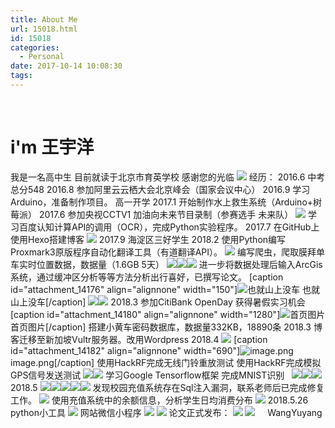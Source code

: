 ```yaml
---
title: About Me
url: 15018.html
id: 15018
categories:
  - Personal
date: 2017-10-14 10:08:30
tags:
---
```


 

i'm 王宇洋
=======

我是一名高中生 目前就读于北京市育英学校 感谢您的光临 ![](http://blog.echo.cool/wp-content/uploads/2018/05/about-me-26.jpg) 经历： 2016.6 中考 总分548 2016.8 参加阿里云云栖大会北京峰会（国家会议中心） 2016.9 学习Arduino，准备制作项目。 高一开学 2017.1 开始制作水上救生系统（Arduino+树莓派） 2017.6 参加央视CCTV1 加油向未来节目录制（参赛选手 未来队） ![](http://blog.echo.cool/wp-content/uploads/2018/05/about-me-27.jpg) 学习百度认知计算API的调用（OCR），完成Python实验程序。 2017.7 在GitHub上使用Hexo搭建博客 ![](http://blog.echo.cool/wp-content/uploads/2018/05/about-me-28.jpg) 2017.9 海淀区三好学生 2018.2 使用Python编写Proxmark3原版程序自动化翻译工具（有道翻译API）。 ![](http://blog.echo.cool/wp-content/uploads/2018/05/about-me-29.jpg) 编写爬虫，爬取膜拜单车实时位置数据，数据量（1.6GB 5天） ![](http://blog.echo.cool/wp-content/uploads/2018/05/about-me-24.png)![](http://blog.echo.cool/wp-content/uploads/2018/05/about-me-25.png)![](http://blog.echo.cool/wp-content/uploads/2018/05/about-me-26.png) 进一步将数据处理后输入ArcGis系统，通过缓冲区分析等等方法分析出行喜好，已撰写论文。 \[caption id="attachment_14176" align="alignnone" width="150"\]![也就山上没车](http://blog.echo.cool/wp-content/uploads/2018/05/about-me-30.jpg) 也就山上没车\[/caption\] ![](http://blog.echo.cool/wp-content/uploads/2018/05/about-me-27.png)![](http://blog.echo.cool/wp-content/uploads/2018/05/about-me-28.png) 2018.3 参加CitiBank OpenDay 获得暑假实习机会 \[caption id="attachment_14180" align="alignnone" width="1280"\]![首页图片](http://blog.echo.cool/wp-content/uploads/2018/05/about-me-31.jpg) 首页图片\[/caption\] 搭建小黄车密码数据库，数据量332KB，18890条 2018.3 博客迁移至新加坡Vultr服务器。改用Wordpress 2018.4 ![](http://blog.echo.cool/wp-content/uploads/2018/05/about-me-32.jpg) \[caption id="attachment_14182" align="alignnone" width="690"\]![image.png](http://blog.echo.cool/wp-content/uploads/2018/05/about-me-33.jpg) image.png\[/caption\] 使用HackRF完成无线门铃重放测试 使用HackRF完成模拟GPS信号发送测试 ![](http://blog.echo.cool/wp-content/uploads/2018/05/about-me-29.png)![](http://blog.echo.cool/wp-content/uploads/2018/05/about-me-30.png) 学习Google Tensorflow框架 完成MNIST识别   ![](http://blog.echo.cool/wp-content/uploads/2018/05/about-me-31.png)![](http://blog.echo.cool/wp-content/uploads/2018/05/about-me-32.png)![](http://blog.echo.cool/wp-content/uploads/2018/05/about-me-33.png) 2018.5 ![](http://blog.echo.cool/wp-content/uploads/2018/05/about-me-34.jpg)![](http://blog.echo.cool/wp-content/uploads/2018/05/about-me-35.jpg)![](http://blog.echo.cool/wp-content/uploads/2018/05/about-me-36.jpg)![](http://blog.echo.cool/wp-content/uploads/2018/05/about-me-37.jpg)![](http://blog.echo.cool/wp-content/uploads/2018/05/about-me-38.jpg) 发现校园充值系统存在Sql注入漏洞，联系老师后已完成修复工作。 ![](http://blog.echo.cool/wp-content/uploads/2018/05/about-me-39.jpg) 使用充值系统中的余额信息，分析学生日均消费分布 ![](http://blog.echo.cool/wp-content/uploads/2018/05/about-me-34.png) 2018.5.26 python小工具 ![](http://blog.echo.cool/wp-content/uploads/2018/05/Screenshot-7.png) 网站微信小程序 ![](http://blog.echo.cool/wp-content/uploads/2018/05/Screenshot_20180521-172413.png) ![](http://blog.echo.cool/wp-content/uploads/2018/05/Screenshot_20180519-215409.png) 论文正式发布： ![](http://blog.echo.cool/wp-content/uploads/2018/05/MVIMG_20180526_132150-01-1.jpeg) ![](http://blog.echo.cool/wp-content/uploads/2018/05/MVIMG_20180526_132146-01-1.jpeg)     WangYuyang